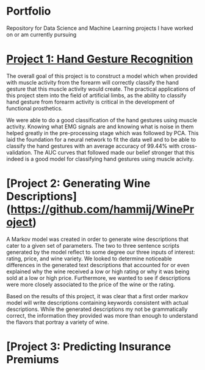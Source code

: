 # Portfolio
Repository for Data Science and Machine Learning projects I have worked on or am currently pursuing

# [Project 1: Hand Gesture Recognition](https://github.com/hammij/DataMining)
The overall goal of this project is to construct a model which when provided with muscle activity from the forearm will correctly classify the hand gesture that this muscle activity would create. The practical applications of this project stem into the field of artificial limbs, as the ability to classify hand gesture from forearm activity is critical in the development of functional prosthetics.

We were able to do a good classification of the hand gestures using muscle activity. Knowing what EMG signals are and knowing what is noise in them helped greatly in the pre-processing stage which was followed by PCA. This laid the foundation for a neural network to fit the data well and to be able to classify the hand gestures with an average accuracy of 99.44% with cross-validation. The AUC curves that followed made our belief stronger that this indeed is a good model for classifying hand gestures using muscle acivity.

# [Project 2: Generating Wine Descriptions] (https://github.com/hammij/WineProject)
A Markov model was created in order to generate wine descriptions that cater to a given set of parameters. The two to three sentence scripts generated by the model reflect to some degree our three inputs of interest: rating, price, and wine variety. We looked to determine noticeable differences in the generated text descriptions that accounted for or even explained why the wine received a low or high rating or why it was being sold at a low or high price. Furthermore, we wanted to see if descriptions were more closely associated to the price of the wine or the rating.

Based on the results of this project, it was clear that a first order markov model will write descriptions containing keywords consistent with actual descriptions. While the generated descriptions my not be grammatically correct, the information they provided was more than enough to understand the flavors that portray a variety of wine.

# [Project 3: Predicting Insurance Premiums
